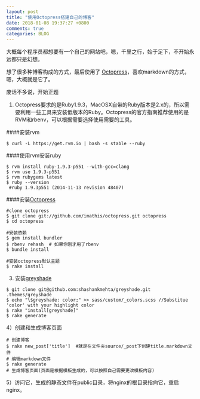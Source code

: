 ```yaml
---
layout: post
title: "使用Octopress搭建自己的博客"
date: 2018-01-08 19:37:27 +0800
comments: true
categories: BLOG
---
```


大概每个程序员都想要有一个自己的网站吧，嗯，千里之行，始于足下，不开始永远都只是幻想。

想了很多种博客构成的方式，最后使用了 [Octopress](http://octopress.org/)，喜欢markdown的方式，嗯，大概就是它了。

废话不多说，开始正题

1) Octopress要求的是Ruby1.9.3，MacOSX自带的Ruby版本是2.x的，所以需要利用一些工具来安装低版本的Ruby。Octopress的官方指南推荐使用的是RVM和rbenv，可以根据需要选择使用需要的工具。

<!-- more -->

####安装rvm

```
$ curl -L https://get.rvm.io | bash -s stable --ruby
```

####使用rvm安装ruby
```
$ rvm install ruby-1.9.3-p551 --with-gcc=clang
$ rvm use 1.9.3-p551
$ rvm rubygems latest
$ ruby --version
 #ruby 1.9.3p551 (2014-11-13 revision 48407)
```
####安装[Octopress](http://octopress.org/)
```
#clone octopress
$ git clone git://github.com/imathis/octopress.git octopress
$ cd octopress

#安装依赖
$ gem install bundler
$ rbenv rehash  # 如果你刚才用了rbenv
$ bundle install

#安装octopress默认主题
$ rake install
```

3) 安装[greyshade](https://github.com/shashankmehta/greyshade)

```
$ git clone git@github.com:shashankmehta/greyshade.git .themes/greyshade
$ echo "\$greyshade: color;" >> sass/custom/_colors.scss //Substitue 'color' with your highlight color
$ rake "install[greyshade]"
$ rake generate
```

4）创建和生成博客页面

```
# 创建博客
$ rake new_post['title']  #就是在文件夹source/_post下创建title.markdown文件
# 编辑markdown文件
$ rake generate
# 生成博客页面(页面是根据模板生成的，可以按照自己需要更改模板内容)
```

5）访问它，生成的静态文件在public目录，将nginx的根目录指向它，重启nginx。
